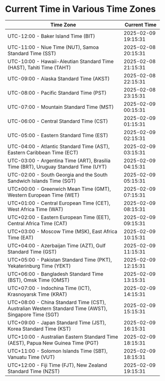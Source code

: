 # Current Time in Various Time Zones

| Time Zone | Current Time |
|-----------|--------------|
| UTC-12:00 - Baker Island Time (BIT) | 2025-02-09 19:15:31 |
| UTC-11:00 - Niue Time (NUT), Samoa Standard Time (SST) | 2025-02-08 20:15:31 |
| UTC-10:00 - Hawaii-Aleutian Standard Time (HAST), Tahiti Time (TAHT) | 2025-02-08 21:15:31 |
| UTC-09:00 - Alaska Standard Time (AKST) | 2025-02-08 22:15:31 |
| UTC-08:00 - Pacific Standard Time (PST) | 2025-02-08 23:15:31 |
| UTC-07:00 - Mountain Standard Time (MST) | 2025-02-09 00:15:31 |
| UTC-06:00 - Central Standard Time (CST) | 2025-02-09 01:15:31 |
| UTC-05:00 - Eastern Standard Time (EST) | 2025-02-09 02:15:31 |
| UTC-04:00 - Atlantic Standard Time (AST), Eastern Caribbean Time (ECT) | 2025-02-09 03:15:31 |
| UTC-03:00 - Argentina Time (ART), Brasília Time (BRT), Uruguay Standard Time (UYT) | 2025-02-09 04:15:31 |
| UTC-02:00 - South Georgia and the South Sandwich Islands Time (SGT) | 2025-02-09 05:15:31 |
| UTC±00:00 - Greenwich Mean Time (GMT), Western European Time (WET) | 2025-02-09 07:15:31 |
| UTC+01:00 - Central European Time (CET), West Africa Time (WAT) | 2025-02-09 08:15:31 |
| UTC+02:00 - Eastern European Time (EET), Central Africa Time (CAT) | 2025-02-09 09:15:31 |
| UTC+03:00 - Moscow Time (MSK), East Africa Time (EAT) | 2025-02-09 10:15:31 |
| UTC+04:00 - Azerbaijan Time (AZT), Gulf Standard Time (GST) | 2025-02-09 11:15:31 |
| UTC+05:00 - Pakistan Standard Time (PKT), Yekaterinburg Time (YEKT) | 2025-02-09 12:15:31 |
| UTC+06:00 - Bangladesh Standard Time (BST), Omsk Time (OMST) | 2025-02-09 13:15:31 |
| UTC+07:00 - Indochina Time (ICT), Krasnoyarsk Time (KRAT) | 2025-02-09 14:15:31 |
| UTC+08:00 - China Standard Time (CST), Australian Western Standard Time (AWST), Singapore Time (SGT) | 2025-02-09 15:15:31 |
| UTC+09:00 - Japan Standard Time (JST), Korea Standard Time (KST) | 2025-02-09 16:15:31 |
| UTC+10:00 - Australian Eastern Standard Time (AEST), Papua New Guinea Time (PGT) | 2025-02-09 18:15:31 |
| UTC+11:00 - Solomon Islands Time (SBT), Vanuatu Time (VUT) | 2025-02-09 18:15:31 |
| UTC+12:00 - Fiji Time (FJT), New Zealand Standard Time (NZST) | 2025-02-09 19:15:31 |
